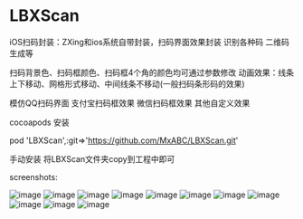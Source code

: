 # LBXScan
iOS扫码封装：ZXing和ios系统自带封装，扫码界面效果封装
识别各种码
二维码生成等

扫码背景色、扫码框颜色、扫码框4个角的颜色均可通过参数修改
动画效果：线条上下移动、网格形式移动、中间线条不移动(一般扫码条形码的效果)

模仿QQ扫码界面
支付宝扫码框效果
微信扫码框效果
其他自定义效果

cocoapods 安装

pod 'LBXScan',:git=>'https://github.com/MxABC/LBXScan.git'

手动安装 将LBXScan文件夹copy到工程中即可


screenshots:


![image](https://github.com/MxABC/LBXScan/blob/master/ScreenShots/page1.png)
![image](https://github.com/MxABC/LBXScan/blob/master/ScreenShots/page2.png)
![image](https://github.com/MxABC/LBXScan/blob/master/ScreenShots/page11.png)
![image](https://github.com/MxABC/LBXScan/blob/master/ScreenShots/page3.png)
![image](https://github.com/MxABC/LBXScan/blob/master/ScreenShots/page4.png)
![image](https://github.com/MxABC/LBXScan/blob/master/ScreenShots/page5.png)
![image](https://github.com/MxABC/LBXScan/blob/master/ScreenShots/page6.png)
![image](https://github.com/MxABC/LBXScan/blob/master/ScreenShots/page7.png)
![image](https://github.com/MxABC/LBXScan/blob/master/ScreenShots/page8.png)
![image](https://github.com/MxABC/LBXScan/blob/master/ScreenShots/page9.png)
![image](https://github.com/MxABC/LBXScan/blob/master/ScreenShots/page10.png)

